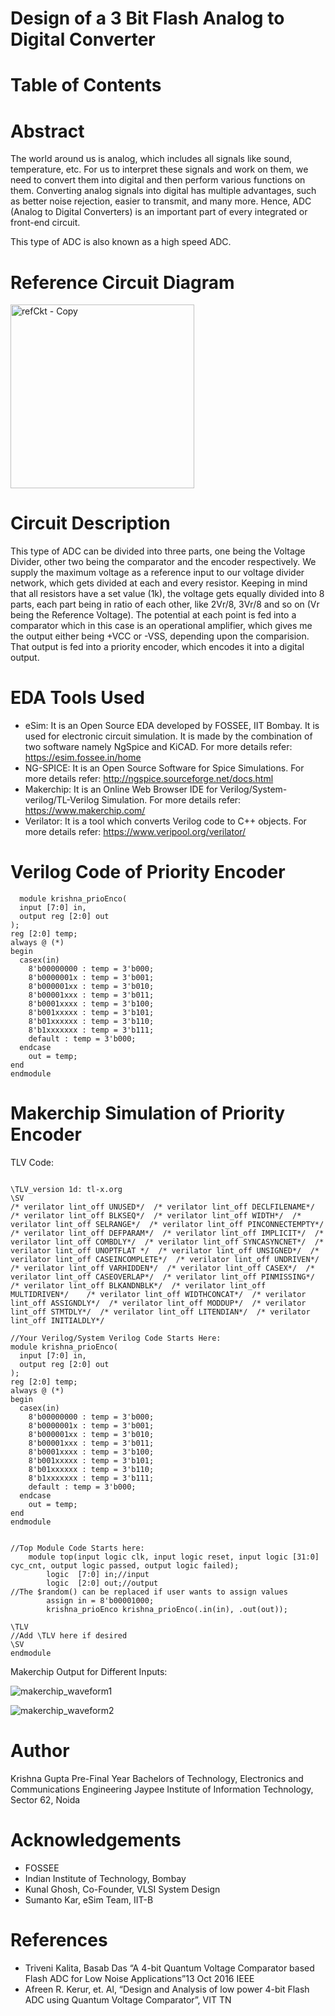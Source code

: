# Design of a 3 Bit Flash Analog to Digital Converter

# Table of Contents

# Abstract

The world around us is analog, which includes all signals like sound, temperature, etc. For us to interpret these signals and work on them, we need to convert them into digital and then perform various functions on them. Converting analog signals into digital has multiple advantages, such as better noise rejection, easier to transmit, and many more. Hence, ADC (Analog to Digital Converters) is an important part of every integrated or front-end circuit.

This type of ADC is also known as a high speed ADC.

# Reference Circuit Diagram

<img width="294" alt="refCkt - Copy" src="https://user-images.githubusercontent.com/83169108/157314921-3643ba3e-ce63-4ece-acb6-060004fa8917.png">

# Circuit Description

This type of ADC can be divided into three parts, one being the Voltage Divider, other two being the comparator and the encoder respectively. We supply the maximum voltage as a reference input to our voltage divider network, which gets divided at each and every resistor. Keeping in mind that all resistors have a set value (1k), the voltage gets equally divided into 8 parts, each part being in ratio of each other, like 2Vr/8, 3Vr/8 and so on (Vr being the Reference Voltage). The potential at each point is fed into a comparator which in this case is an operational amplifier, which gives me the output either being +VCC or -VSS, depending upon the comparision. That output is fed into a priority encoder, which encodes it into a digital output.

# EDA Tools Used

- eSim: It is an Open Source EDA developed by FOSSEE, IIT Bombay. It is used for electronic circuit simulation. It is made by the combination of two software namely NgSpice and KiCAD. For more details refer: https://esim.fossee.in/home
- NG-SPICE: It is an Open Source Software for Spice Simulations. For more details refer: http://ngspice.sourceforge.net/docs.html
- Makerchip: It is an Online Web Browser IDE for Verilog/System-verilog/TL-Verilog Simulation. For more details refer: https://www.makerchip.com/
- Verilator: It is a tool which converts Verilog code to C++ objects. For more details refer: https://www.veripool.org/verilator/

# Verilog Code of Priority Encoder

``` 
  module krishna_prioEnco(
  input [7:0] in,
  output reg [2:0] out
);
reg [2:0] temp;
always @ (*)
begin
  casex(in)
    8'b00000000 : temp = 3'b000;
    8'b0000001x : temp = 3'b001;
    8'b000001xx : temp = 3'b010;
    8'b00001xxx : temp = 3'b011;
    8'b0001xxxx : temp = 3'b100;
    8'b001xxxxx : temp = 3'b101;
    8'b01xxxxxx : temp = 3'b110;
    8'b1xxxxxxx : temp = 3'b111;
    default : temp = 3'b000;
  endcase
    out = temp;
end
endmodule

```

# Makerchip Simulation of Priority Encoder

TLV Code:

```

\TLV_version 1d: tl-x.org
\SV
/* verilator lint_off UNUSED*/  /* verilator lint_off DECLFILENAME*/  /* verilator lint_off BLKSEQ*/  /* verilator lint_off WIDTH*/  /* verilator lint_off SELRANGE*/  /* verilator lint_off PINCONNECTEMPTY*/  /* verilator lint_off DEFPARAM*/  /* verilator lint_off IMPLICIT*/  /* verilator lint_off COMBDLY*/  /* verilator lint_off SYNCASYNCNET*/  /* verilator lint_off UNOPTFLAT */  /* verilator lint_off UNSIGNED*/  /* verilator lint_off CASEINCOMPLETE*/  /* verilator lint_off UNDRIVEN*/  /* verilator lint_off VARHIDDEN*/  /* verilator lint_off CASEX*/  /* verilator lint_off CASEOVERLAP*/  /* verilator lint_off PINMISSING*/   /* verilator lint_off BLKANDNBLK*/  /* verilator lint_off MULTIDRIVEN*/    /* verilator lint_off WIDTHCONCAT*/  /* verilator lint_off ASSIGNDLY*/  /* verilator lint_off MODDUP*/  /* verilator lint_off STMTDLY*/  /* verilator lint_off LITENDIAN*/  /* verilator lint_off INITIALDLY*/  

//Your Verilog/System Verilog Code Starts Here:
module krishna_prioEnco(
  input [7:0] in,
  output reg [2:0] out
);
reg [2:0] temp;
always @ (*)
begin
  casex(in)
    8'b00000000 : temp = 3'b000;
    8'b0000001x : temp = 3'b001;
    8'b000001xx : temp = 3'b010;
    8'b00001xxx : temp = 3'b011;
    8'b0001xxxx : temp = 3'b100;
    8'b001xxxxx : temp = 3'b101;
    8'b01xxxxxx : temp = 3'b110;
    8'b1xxxxxxx : temp = 3'b111;
    default : temp = 3'b000;
  endcase
    out = temp;
end
endmodule


//Top Module Code Starts here:
	module top(input logic clk, input logic reset, input logic [31:0] cyc_cnt, output logic passed, output logic failed);
		logic  [7:0] in;//input
		logic  [2:0] out;//output
//The $random() can be replaced if user wants to assign values
		assign in = 8'b00001000;
		krishna_prioEnco krishna_prioEnco(.in(in), .out(out));
	
\TLV
//Add \TLV here if desired                                     
\SV
endmodule

```

Makerchip Output for Different Inputs:

![makerchip_waveform1](https://user-images.githubusercontent.com/83169108/157294692-c628c4a0-434b-498b-9a97-c11448761b6e.jpg)

![makerchip_waveform2](https://user-images.githubusercontent.com/83169108/157294721-f585183a-9a43-422a-b82f-b1b7fa7f6b49.jpg)

# Author

Krishna Gupta
Pre-Final Year
Bachelors of Technology, Electronics and Communications Engineering
Jaypee Institute of Information Technology, Sector 62, Noida

# Acknowledgements

- FOSSEE
- Indian Institute of Technology, Bombay
- Kunal Ghosh, Co-Founder, VLSI System Design
- Sumanto Kar, eSim Team, IIT-B

# References

- Triveni Kalita, Basab Das “A 4-bit Quantum Voltage Comparator based Flash ADC for Low Noise Applications”13 Oct 2016 IEEE
- Afreen R. Kerur, et. Al, “Design and Analysis of low power 4-bit Flash ADC using Quantum Voltage Comparator”, VIT TN



